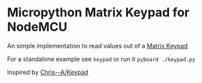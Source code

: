 # Micropython Matrix Keypad for NodeMCU

An simple implementation to read values out of a [Matrix Keypad](https://amzn.to/2VlkYND)

For a standalone example see `keypad` or run it `pyboard ./keypad.py`

Inspired by [Chris--A/Keypad](https://github.com/Chris--A/Keypad)
